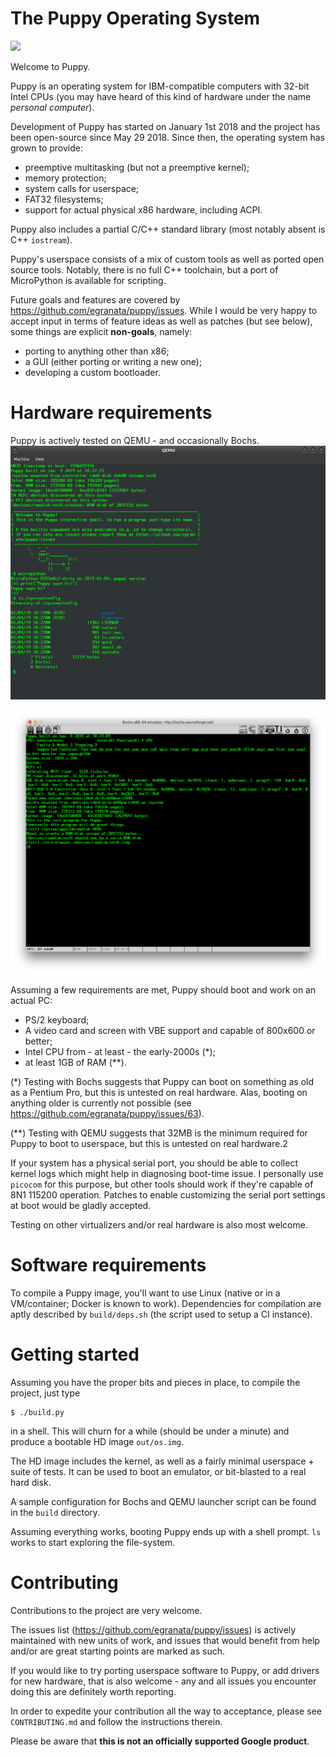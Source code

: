 # The Puppy Operating System
[![](https://travis-ci.org/egranata/puppy.svg?branch=master)](https://travis-ci.org/egranata/puppy)

Welcome to Puppy.

Puppy is an operating system for IBM-compatible computers with 32-bit Intel CPUs (you may have heard of this kind of hardware under the name *personal computer*).

Development of Puppy has started on January 1st 2018 and the project has been open-source since May 29 2018. Since then, the operating system has grown to provide:

- preemptive multitasking (but not a preemptive kernel);
- memory protection;
- system calls for userspace;
- FAT32 filesystems;
- support for actual physical x86 hardware, including ACPI.

Puppy also includes a partial C/C++ standard library (most notably absent is C++ `iostream`).

Puppy's userspace consists of a mix of custom tools as well as ported open source tools. Notably, there is no full C++ toolchain, but a port of MicroPython is available for scripting.

Future goals and features are covered by https://github.com/egranata/puppy/issues. While I would be very happy to accept input in terms of feature ideas as well as patches (but see below), some things are explicit **non-goals**, namely:

- porting to anything other than x86;
- a GUI (either porting or writing a new one);
- developing a custom bootloader.

# Hardware requirements

Puppy is actively tested on QEMU - and occasionally Bochs.
![](docs/qemu.png)

![](docs/bochs.png)

Assuming a few requirements are met, Puppy should boot and work on an actual PC:
- PS/2 keyboard;
- A video card and screen with VBE support and capable of 800x600 or better;
- Intel CPU from - at least - the early-2000s (*);
- at least 1GB of RAM (**).

(*) Testing with Bochs suggests that Puppy can boot on something as old as a Pentium Pro, but this is untested on real hardware.
Alas, booting on anything older is currently not possible (see https://github.com/egranata/puppy/issues/63).

(**) Testing with QEMU suggests that 32MB is the minimum required for Puppy to boot to userspace, but this is untested on real hardware.2

If your system has a physical serial port, you should be able to collect kernel logs which might help in diagnosing boot-time issue. I personally use `picocom` for this purpose, but other tools should work if they're capable of 8N1 115200 operation. Patches to enable customizing the serial port settings at boot would be gladly accepted.

Testing on other virtualizers and/or real hardware is also most welcome.

# Software requirements

To compile a Puppy image, you'll want to use Linux (native or in a VM/container; Docker is known to work). Dependencies for compilation are aptly described by `build/deps.sh` (the script used to setup a CI instance).

# Getting started

Assuming you have the proper bits and pieces in place, to compile the project, just type

```
$ ./build.py
```

in a shell. This will churn for a while (should be under a minute) and produce a bootable HD image `out/os.img`.

The HD image includes the kernel, as well as a fairly minimal userspace + suite of tests. It can be used to boot an emulator, or bit-blasted to a real hard disk.

A sample configuration for Bochs and QEMU launcher script can be found in the `build` directory.

Assuming everything works, booting Puppy ends up with a shell prompt. `ls` works to start exploring the file-system.

# Contributing

Contributions to the project are very welcome.

The issues list (https://github.com/egranata/puppy/issues) is actively maintained with new units of work, and issues that would benefit from help and/or are great starting points are marked as such.

If you would like to try porting userspace software to Puppy, or add drivers for new hardware, that is also welcome - any and all issues you encounter doing this are definitely worth reporting.

In order to expedite your contribution all the way to acceptance, please see `CONTRIBUTING.md` and follow the instructions therein.

Please be aware that **this is not an officially supported Google product**.
